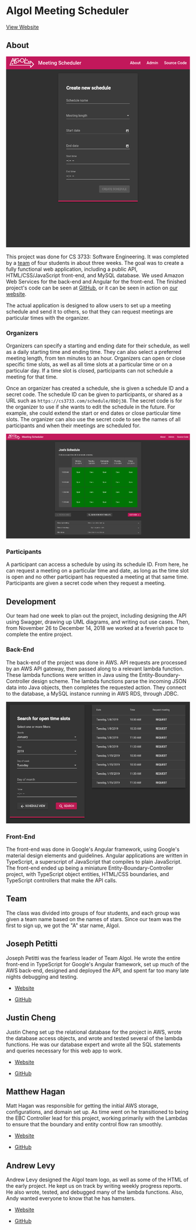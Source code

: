 Algol Meeting Scheduler
=======================


[View Website](https://algol.petitti.org)


About
-----

![The front page of our web app](images/algol-front-page.png)

This project was done for CS 3733: Software Engineering. It was
completed by a [team](#team) of four students in about three weeks. The
goal was to create a fully functional web application, including a
public API, HTML/CSS/JavaScript front-end, and MySQL database. We used
Amazon Web Services for the back-end and Angular for the front-end. The
finished project's code can be seen at
[GitHub](https://github.com/jojonium/CS-3733), or it can be seen in
action on [our website](https://algol.petitti.org).

The actual application is designed to allow users to set up a meeting
schedule and send it to others, so that they can request meetings are
particular times with the organizer.

### Organizers

Organizers can specify a starting and ending date for their schedule, as
well as a daily starting time and ending time. They can also select a
preferred meeting length, from ten minutes to an hour. Organizers can
open or close specific time slots, as well as all time slots at a
particular time or on a particular day. If a time slot is closed,
participants can not schedule a meeting for that time.

Once an organizer has created a schedule, she is given a schedule ID and
a secret code. The schedule ID can be given to participants, or shared
as a URL such as `https://cs3733.com/schedule/8bDj38`. The
secret code is for the organizer to use if she wants to edit the
schedule in the future. For example, she could extend the start or end
dates or close particular time slots. The organizer can also use the
secret code to see the names of all participants and when their meetings
are scheduled for.

![Standard schedule view](images/algol-schedule-view.png)


### Participants

A participant can access a schedule by using its schedule ID. From here,
he can request a meeting on a particular time and date, as long as the
time slot is open and no other participant has requested a meeting at
that same time. Participants are given a secret code when they request a
meeting.

Development
-----------

Our team had one week to plan out the project, including designing the
API using Swagger, drawing up UML diagrams, and writing out use cases.
Then, from November 26 to December 14, 2018 we worked at a feverish pace
to complete the entire project.

### Back-End

The back-end of the project was done in AWS. API requests are processed
by an AWS API gateway, then passed along to a relevant lambda function.
These lambda functions were written in Java using the
Entity-Boundary-Controller design scheme. The lambda functions parse the
incoming JSON data into Java objects, then completes the requested
action. They connect to the database, a MySQL instance running in AWS
RDS, through JDBC.

![The view for searching for open time slots](images/algol-search-view.png)

### Front-End

The front-end was done in Google's Angular framework, using Google's
material design elements and guidelines. Angular applications are
written in TypeScript, a superscript of JavaScript that compiles to
plain JavaScript. The front-end ended up being a miniature
Entity-Boundary-Controller project, with TypeScript object entities,
HTML/CSS boundaries, and TypeScript controllers that make the API calls.

Team
----

The class was divided into groups of four students, and each group was
given a team name based on the names of stars. Since our team was the first to
sign up, we got the "A" star name, Algol.


Joseph Petitti
--------------

Joseph Petitti was the fearless leader of Team Algol. He wrote the
entire front-end in TypeScript for Google's Angular framework, set up
much of the AWS back-end, designed and deployed the API, and spent far
too many late nights debugging and testing.

* [Website](https://josephpetitti.com)

* [GitHub](https://github.com/jojonium)


Justin Cheng
------------

Justin Cheng set up the relational database for the project in AWS,
wrote the database access objects, and wrote and tested several of the
lambda functions. He was our database expert and wrote all the SQL
statements and queries necessary for this web app to work.

* [Website](https://justcheng.com)

* [GitHub](https://github.com/jchengz)


Matthew Hagan
-------------

Matt Hagan was responsible for getting the initial AWS storage,
configurations, and domain set up. As time went on he transitioned to
being the EBC Controller lead for this project, working primarily with
the Lambdas to ensure that the boundary and entity control flow ran
smoothly.

* [Website](http://doublediamond.io)

* [GitHub](https://github.com/subbassbro)


Andrew Levy
-----------

Andrew Levy designed the Algol team logo, as well as some of the HTML of
the early project. He kept us on track by writing weekly progress
reports. He also wrote, tested, and debugged many of the lambda
functions. Also, Andy wanted everyone to know that he has hamsters.

* [Website](http://andrew-levy.com)

* [GitHub](https://github.com/AndrewLevy395)
